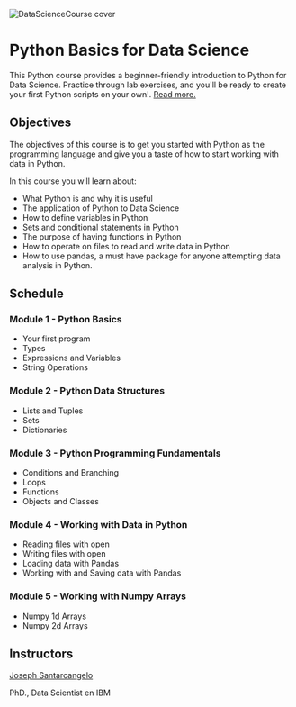 ![DataScienceCourse cover](https://prod-discovery.edx-cdn.org/media/course/image/381a0046-5d78-4790-8776-74620d59f48e-e2e7f4677ce2.small.jpeg "Data Science Course")

# Python Basics for Data Science

This Python course provides a beginner-friendly introduction to Python for Data Science. Practice through lab exercises, and you'll be ready to create your first Python scripts on your own!. [Read more.](https://www.edx.org/es/course/python-basics-for-data-science)


## Objectives 

The objectives of this course is to get you started with Python as the programming language and give you a taste of how to start working with data in Python.

In this course you will learn about:
- What Python is and why it is useful
- The application of Python to Data Science
- How to define variables in Python
- Sets and conditional statements in Python
- The purpose of having functions in Python
- How to operate on files to read and write data in Python
- How to use pandas, a must have package for anyone attempting data analysis in Python.


## Schedule

### Module 1 - Python Basics

- Your first program
- Types
- Expressions and Variables
- String Operations

### Module 2 - Python Data Structures
- Lists and Tuples
- Sets
- Dictionaries

### Module 3 - Python Programming Fundamentals
- Conditions and Branching
- Loops
- Functions
- Objects and Classes

### Module 4 - Working with Data in Python
- Reading files with open
- Writing files with open
- Loading data with Pandas
- Working with and Saving data with Pandas

### Module 5 - Working with Numpy Arrays
- Numpy 1d Arrays
- Numpy 2d Arrays


## Instructors

[Joseph Santarcangelo](https://www.edx.org/es/bio/joseph-santarcangelo)

PhD., Data Scientist en IBM